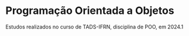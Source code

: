 # Programação Orientada a Objetos
Estudos realizados no curso de TADS-IFRN, disciplina de POO, em 2024.1
